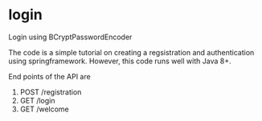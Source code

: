 # login
Login using BCryptPasswordEncoder

The code is a simple tutorial on creating 
a regsistration and authentication using springframework.
However, this code runs well with Java 8+.


End points of the API are 
1. POST /registration
2. GET /login
3. GET /welcome
